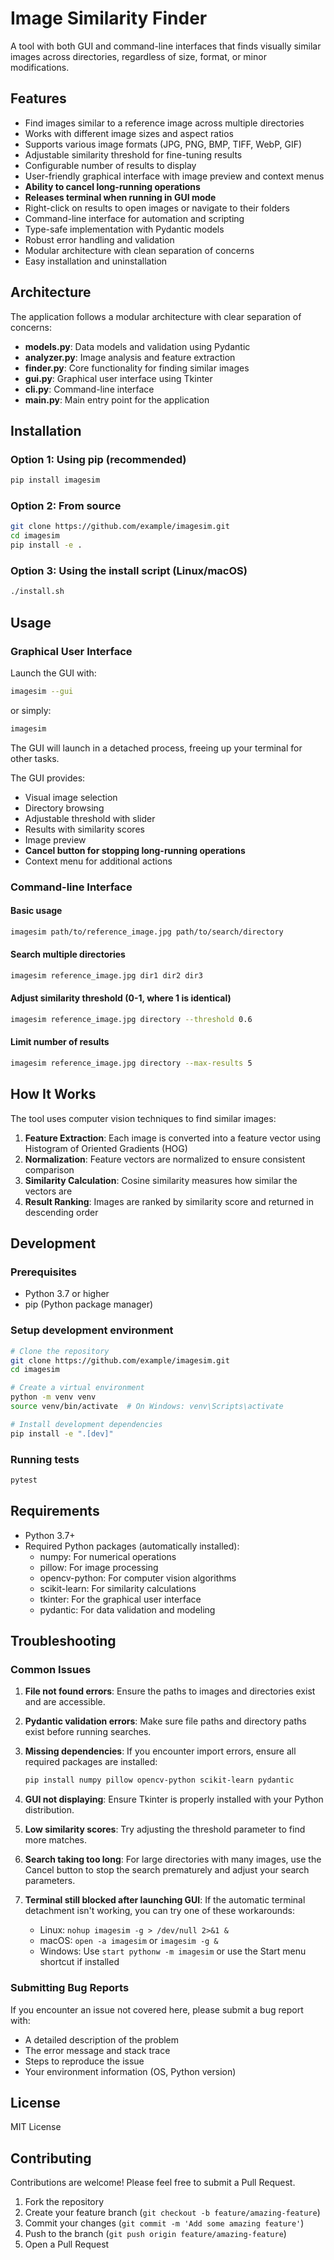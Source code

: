 # Image Similarity Finder

A tool with both GUI and command-line interfaces that finds visually similar images across directories, regardless of size, format, or minor modifications.

## Features

- Find images similar to a reference image across multiple directories
- Works with different image sizes and aspect ratios
- Supports various image formats (JPG, PNG, BMP, TIFF, WebP, GIF)
- Adjustable similarity threshold for fine-tuning results
- Configurable number of results to display
- User-friendly graphical interface with image preview and context menus
- **Ability to cancel long-running operations**
- **Releases terminal when running in GUI mode**
- Right-click on results to open images or navigate to their folders
- Command-line interface for automation and scripting
- Type-safe implementation with Pydantic models
- Robust error handling and validation
- Modular architecture with clean separation of concerns
- Easy installation and uninstallation

## Architecture

The application follows a modular architecture with clear separation of concerns:

- **models.py**: Data models and validation using Pydantic
- **analyzer.py**: Image analysis and feature extraction
- **finder.py**: Core functionality for finding similar images
- **gui.py**: Graphical user interface using Tkinter
- **cli.py**: Command-line interface
- **main.py**: Main entry point for the application

## Installation

### Option 1: Using pip (recommended)

```bash
pip install imagesim
```

### Option 2: From source

```bash
git clone https://github.com/example/imagesim.git
cd imagesim
pip install -e .
```

### Option 3: Using the install script (Linux/macOS)

```bash
./install.sh
```

## Usage

### Graphical User Interface

Launch the GUI with:

```bash
imagesim --gui
```

or simply:

```bash
imagesim
```

The GUI will launch in a detached process, freeing up your terminal for other tasks.

The GUI provides:
- Visual image selection
- Directory browsing
- Adjustable threshold with slider
- Results with similarity scores
- Image preview
- **Cancel button for stopping long-running operations**
- Context menu for additional actions

### Command-line Interface

#### Basic usage

```bash
imagesim path/to/reference_image.jpg path/to/search/directory
```

#### Search multiple directories

```bash
imagesim reference_image.jpg dir1 dir2 dir3
```

#### Adjust similarity threshold (0-1, where 1 is identical)

```bash
imagesim reference_image.jpg directory --threshold 0.6
```

#### Limit number of results

```bash
imagesim reference_image.jpg directory --max-results 5
```

## How It Works

The tool uses computer vision techniques to find similar images:

1. **Feature Extraction**: Each image is converted into a feature vector using Histogram of Oriented Gradients (HOG)
2. **Normalization**: Feature vectors are normalized to ensure consistent comparison
3. **Similarity Calculation**: Cosine similarity measures how similar the vectors are
4. **Result Ranking**: Images are ranked by similarity score and returned in descending order

## Development

### Prerequisites

- Python 3.7 or higher
- pip (Python package manager)

### Setup development environment

```bash
# Clone the repository
git clone https://github.com/example/imagesim.git
cd imagesim

# Create a virtual environment
python -m venv venv
source venv/bin/activate  # On Windows: venv\Scripts\activate

# Install development dependencies
pip install -e ".[dev]"
```

### Running tests

```bash
pytest
```

## Requirements

- Python 3.7+
- Required Python packages (automatically installed):
  - numpy: For numerical operations
  - pillow: For image processing
  - opencv-python: For computer vision algorithms
  - scikit-learn: For similarity calculations
  - tkinter: For the graphical user interface
  - pydantic: For data validation and modeling

## Troubleshooting

### Common Issues

1. **File not found errors**: Ensure the paths to images and directories exist and are accessible.

2. **Pydantic validation errors**: Make sure file paths and directory paths exist before running searches.

3. **Missing dependencies**: If you encounter import errors, ensure all required packages are installed:
   ```bash
   pip install numpy pillow opencv-python scikit-learn pydantic
   ```

4. **GUI not displaying**: Ensure Tkinter is properly installed with your Python distribution.

5. **Low similarity scores**: Try adjusting the threshold parameter to find more matches.

6. **Search taking too long**: For large directories with many images, use the Cancel button to stop the search prematurely and adjust your search parameters.

7. **Terminal still blocked after launching GUI**: If the automatic terminal detachment isn't working, you can try one of these workarounds:
   - Linux: `nohup imagesim -g > /dev/null 2>&1 &`
   - macOS: `open -a imagesim` or `imagesim -g &`
   - Windows: Use `start pythonw -m imagesim` or use the Start menu shortcut if installed

### Submitting Bug Reports

If you encounter an issue not covered here, please submit a bug report with:
- A detailed description of the problem
- The error message and stack trace
- Steps to reproduce the issue
- Your environment information (OS, Python version)

## License

MIT License

## Contributing

Contributions are welcome! Please feel free to submit a Pull Request.

1. Fork the repository
2. Create your feature branch (`git checkout -b feature/amazing-feature`)
3. Commit your changes (`git commit -m 'Add some amazing feature'`)
4. Push to the branch (`git push origin feature/amazing-feature`)
5. Open a Pull Request
